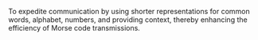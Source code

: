 To expedite communication by using shorter representations for common words, alphabet, numbers, and providing context, thereby enhancing the efficiency of Morse code transmissions.



